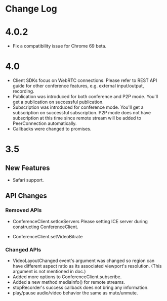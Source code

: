 Change Log
==========
# 4.0.2
* Fix a compatibility issue for Chrome 69 beta.

# 4.0
* Client SDKs focus on WebRTC connections. Please refer to REST API guide for other conference features, e.g. external input/output, recording.
* Publication was introduced for both conference and P2P mode. You'll get a publication on successful publication.
* Subscription was introduced for conference mode. You'll get a subscription on successful subscription. P2P mode does not have subscription at this time since remote stream will be added to PeerConnection automatically.
* Callbacks were changed to promises.

# 3.5
## New Features
* Safari support.

## API Changes
### Removed APIs
* ConferenceClient.setIceServers
  Please setting ICE server during constructing ConferenceClient.

* ConferenceClient.setVideoBitrate

### Changed APIs
* VideoLayoutChanged event's argument was changed so region can have different aspect ratio as its associated viewport's resolution. (This argument is not mentioned in doc.)
* Added more options to ConferenceClient.subscribe.
* Added a new method mediaInfo() for remote streams.
* stopRecorder's success callback does not bring any information.
* play/pause audio/video behavior the same as mute/unmute.
